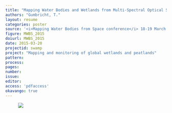 ```yaml
---
title: "Mapping Water Bodies and Wetlands from Multi-Spectral Optical Satellite Images."
authors: "Gumbricht, T."
layout: resume
categories: poster
source: '<i>Mapping Water Bodies from Space conference</i> 18-19 March 2015, Rome, Italy'
figure: MWBS_2015
doiurl: MWBS_2015
date: 2015-03-20
projectid: swamp
project: "Mapping and monitoring of global wetlands and peatlands"
pattern:
process:
pages:
number:
issue:
editor:
access: 'pdfaccess'
okavango: true
---
```



<figure>
<img src="{{ site.commonurl }}/images/{{ site.data.images[page.figure].file }}">
